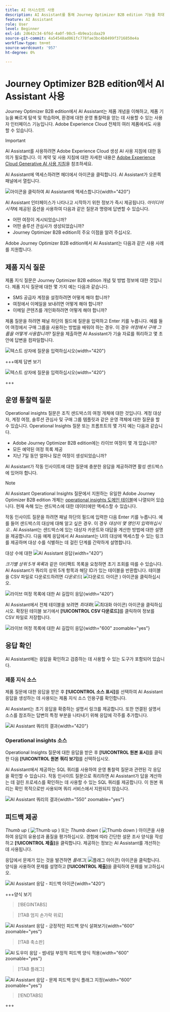 ```yaml
---
title: AI 어시스턴트 사용
description: AI Assistant를 통해 Journey Optimizer B2B edition 기능을 최대한 활용하는 방법을 살펴볼 수 있습니다.
feature: AI Assistant
role: User
level: Beginner
exl-id: 2d642c34-6f6d-4a0f-98c5-4b9ea1cdaa29
source-git-commit: 4a54548ad061fc778fae3bc4b8499f3716850e4a
workflow-type: tm+mt
source-wordcount: '957'
ht-degree: 0%

---
```


# Journey Optimizer B2B edition에서 AI Assistant 사용

Journey Optimizer B2B edition에서 AI Assistant는 제품 개념을 이해하고, 제품 기능을 빠르게 탐색 및 학습하며, 환경에 대한 운영 통찰력을 얻는 데 사용할 수 있는 사용자 인터페이스 기능입니다. Adobe Experience Cloud 전체의 여러 제품에서도 사용할 수 있습니다.

>[!IMPORTANT]
>
>AI Assistant를 사용하려면 Adobe Experience Cloud 생성 AI 사용 지침에 대한 동의가 필요합니다. 이 계약 및 사용 지침에 대한 자세한 내용은 [Adobe Experience Cloud Generative AI 사용 지침](https://www.adobe.com/legal/licenses-terms/adobe-dx-gen-ai-user-guidelines.html)을 참조하세요.

AI Assistant에 액세스하려면 헤더에서 아이콘을 클릭합니다. AI Assistant가 오른쪽 패널에서 열립니다.

![아이콘을 클릭하여 AI Assistant에 액세스합니다](./assets/ai-assistant-icon-displayed.png){width="420"}

AI Assistant 인터페이스가 나타나고 시작하기 위한 정보가 즉시 제공됩니다. _아이디어 시작_&#x200B;에 제공된 옵션을 사용하여 다음과 같은 질문과 명령에 답변할 수 있습니다.

* 어떤 여정이 게시되었습니까?
* 어떤 솔루션 관심사가 생성되었습니까?
* Journey Optimizer B2B edition의 주요 이점을 알려 주십시오.

Adobe Journey Optimizer B2B edition에서 AI Assistant는 다음과 같은 사용 사례를 지원합니다.

## 제품 지식 질문

제품 지식 질문은 Journey Optimizer B2B edition 개념 및 방법 정보에 대한 것입니다. 제품 지식 질문에 대한 몇 가지 예는 다음과 같습니다.

* SMS 공급자 계정을 설정하려면 어떻게 해야 합니까?
* 여정에서 이메일을 보내려면 어떻게 해야 합니까?
* 이메일 콘텐츠를 개인화하려면 어떻게 해야 합니까?

제품 질문을 하려면 패널 하단의 필드에 질문을 입력하고 Enter 키를 누릅니다. 예를 들어 여정에서 구매 그룹을 사용하는 방법을 배워야 하는 경우. 이 경우 _여정에서 구매 그룹을 어떻게 사용합니까?_ 질문을 제출하면 AI Assistant가 기술 자료를 쿼리하고 몇 초 안에 답변을 컴파일합니다.

![텍스트 상자에 질문을 입력하십시오](./assets/ai-assistant-ask-question.png){width="420"}

+++예제 답변 보기

![텍스트 상자에 질문을 입력하십시오](./assets/ai-assistant-product-answer.png){width="420"}

+++

## 운영 통찰력 질문

Operational insights 질문은 조직 샌드박스의 여정 개체에 대한 것입니다. 계정 대상자, 계정 여정, 솔루션 관심사 및 구매 그룹 템플릿과 같은 운영 객체에 대한 질문을 할 수 있습니다. Operational Insights 질문 또는 프롬프트의 몇 가지 예는 다음과 같습니다.

* Adobe Journey Optimizer B2B edition에는 라이브 여정이 몇 개 있습니까?
* 모든 예약된 여정 목록 제공
* 지난 7일 동안 얼마나 많은 여정이 생성되었습니까?

AI Assistant가 작동 인사이트에 대한 질문에 충분한 응답을 제공하려면 활성 샌드박스에 있어야 합니다.

>[!NOTE]
>
>AI Assistant Operational Insights 질문에서 지원하는 유일한 Adobe Journey Optimizer B2B edition 개체는 [operational insights 도메인 테이블](./ai-assistant-overview.md#operational-insights)에 나열되어 있습니다. 현재 속해 있는 샌드박스에 대한 데이터에만 액세스할 수 있습니다.

작동 인사이트 질문을 하려면 패널 하단의 필드에 입력한 다음 Enter 키를 누릅니다. 예를 들어 샌드박스의 대상에 대해 알고 싶은 경우. 이 경우 _대상이 몇 명인지 입력하십시오._.  AI Assistant는 샌드박스에 있는 대상자 카운트와 대답을 계산한 방법에 대한 설명을 제공합니다. 다음 예제 응답에서 AI Assistant는 UI의 대상에 액세스할 수 있는 링크를 제공하며 대상 수를 식별하는 데 걸린 단계를 간략하게 설명합니다.

대상 수에 대한 ![AI Assistant 응답](./assets/ai-assistant-insights-answer.png){width="420"}

_크기별 상위 5개 목록_&#x200B;과 같은 아티팩트 목록을 요청하면 초기 조회를 따를 수 있습니다. AI Assistant가 쿼리의 상위 5개 항목과 해당 ID가 있는 테이블을 반환합니다. 테이블을 CSV 파일로 다운로드하려면 _다운로드_( ![다운로드 아이콘](../assets/do-not-localize/icon-download.svg) ) 아이콘을 클릭하십시오.

![라이브 여정 목록에 대한 AI 길잡이 응답](./assets/ai-assistant-artifacts-query.png){width="420"}

AI Assistant에서 전체 테이블을 보려면 _최대화_( ![최대화 아이콘](../assets/do-not-localize/icon-maximize.svg)) 아이콘을 클릭하십시오. 확장된 테이블 보기에서 **[!UICONTROL CSV 다운로드]**&#x200B;를 클릭하여 정보를 CSV 파일로 저장합니다.

![라이브 여정 목록에 대한 AI 길잡이 응답](./assets/ai-assistant-artifacts-maximize.png){width="600" zoomable="yes"}

## 응답 확인

AI Assistant에는 응답을 확인하고 검증하는 데 사용할 수 있는 도구가 포함되어 있습니다.

### 제품 지식 소스

제품 질문에 대한 응답을 받은 후 **[!UICONTROL 소스 표시]**&#x200B;를 선택하여 AI Assistant 응답을 생성하는 데 사용되는 제품 지식 소스 인용구를 확인합니다.

AI Assistant는 초기 응답을 확증하는 설명서 링크를 제공합니다. 또한 연결된 설명서 소스를 참조하는 답변의 특정 부분을 나타내기 위해 응답에 각주를 추가합니다.

![AI Assistant 쿼리의 결과](./assets/ai-assistant-product-answer-sources.png){width="420"}

### Operational insights 소스

Operational Insights 질문에 대한 응답을 받은 후 **[!UICONTROL 원본 표시]**&#x200B;를 클릭한 다음 **[!UICONTROL 원본 쿼리 보기]**&#x200B;를 선택하십시오.

AI Assistant에서 제공하는 SQL 쿼리를 사용하여 운영 통찰력 질문과 관련된 각 응답을 확인할 수 있습니다. 작동 인사이트 질문으로 쿼리하면 AI Assistant가 답을 계산하는 데 걸린 프로세스를 확인하는 데 사용할 수 있는 SQL 쿼리를 제공합니다. 이 원본 쿼리는 확인 목적으로만 사용되며 쿼리 서비스에서 지원되지 않습니다.

![AI Assistant 쿼리의 결과](./assets/ai-assistant-artifacts-query-source.png){width="550" zoomable="yes"}

## 피드백 제공

_Thumb up_ ( ![Thumb up](../assets/do-not-localize/icon-thumb-up.svg) ) 또는 _Thumb down_ ( ![Thumb down](../assets/do-not-localize/icon-thumb-down.svg) ) 아이콘을 사용하여 응답의 유용성과 품질을 평가하십시오. 경험에 따라 간단한 설문 조사 양식을 작성하고 **[!UICONTROL 제출]**&#x200B;을 클릭합니다. 제공하는 정보는 AI Assistant를 개선하는 데 사용됩니다.

응답에서 문제가 있는 것을 발견하면 _플래그_( ![플래그 아이콘](../assets/do-not-localize/icon-flag.svg)) 아이콘을 클릭합니다. 양식을 사용하여 문제를 설명하고 **[!UICONTROL 제출]**&#x200B;을 클릭하여 문제를 보고하십시오.

![AI Assistant 응답 - 피드백 아이콘](./assets/ai-assistant-response-feedback-icons.png){width="420"}

+++양식 보기

>[!BEGINTABS]

>[!TAB 엄지 손가락 위로]

![AI Assistant 응답 - 긍정적인 피드백 양식 살펴보기](./assets/ai-assistant-response-feedback-positive-form.png){width="600" zoomable="yes"}

>[!TAB 축소판]

![AI 도우미 응답 - 썸네일 부정적 피드백 양식 적용](./assets/ai-assistant-response-feedback-negative-form.png){width="600" zoomable="yes"}

>[!TAB 플래그]

![AI Assistant 응답 - 문제 피드백 양식 플래그 지정](./assets/ai-assistant-response-feedback-flagged-form.png){width="600" zoomable="yes"}

>[!ENDTABS]

+++
